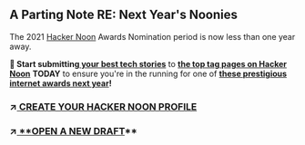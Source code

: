 



## **A Parting Note RE: Next Year's Noonies**

The 2021 [Hacker Noon](https://hackernoon.com/?ref=hackernoon.com) Awards Nomination period is now less than one year away.

**🚀 Start submitting[ your best tech stories](https://www.publish.hackernoon.com/?ref=hackernoon.com)** to **[the top tag pages on Hacker Noon](https://hackernoon.com/tagged?ref=hackernoon.com)** **TODAY** to ensure you're in the running for one of **[these prestigious internet awards next year](https://noonies.tech/?ref=hackernoon.com)!**


### **↗️[ CREATE YOUR HACKER NOON PROFILE](https://hackernoon.com/signup)**


### **↗️[ **OPEN A NEW DRAFT](https://app.hackernoon.com/new?ref=hackernoon.com)****
